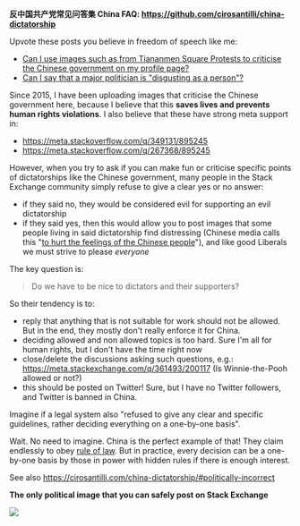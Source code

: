 **反中国共产党常见问答集 China FAQ: https://github.com/cirosantilli/china-dictatorship**

Upvote these posts you believe in freedom of speech like me:

- [Can I use images such as from Tiananmen Square Protests to criticise the Chinese government on my profile page?](https://meta.stackexchange.com/q/366163/200117)
- [Can I say that a major politician is "disgusting as a person"?](https://meta.stackexchange.com/a/366164/200117)

Since 2015, I have been uploading images that criticise the Chinese government here, because I believe that this **saves lives and prevents human rights violations**. I also believe that these have strong meta support in:

- https://meta.stackoverflow.com/q/349131/895245
- https://meta.stackoverflow.com/q/267368/895245

However, when you try to ask if you can make fun or criticise specific points of dictatorships like the Chinese government, many people in the Stack Exchange community simply refuse to give a clear yes or no answer:

- if they said no, they would be considered evil for supporting an evil dictatorship 
- if they said yes, then this would allow you to post images that some people living in said dictatorship find distressing (Chinese media calls this "[to hurt the feelings of the Chinese people](https://en.wikipedia.org/wiki/Hurting_the_feelings_of_the_Chinese_people)"), and like good Liberals we must strive to please *everyone*

The key question is:

> Do we have to be nice to dictators and their supporters?

So their tendency is to:

- reply that anything that is not suitable for work should not be allowed. But in the end, they mostly don't really enforce it for China.
- deciding allowed and non allowed topics is too hard. Sure I'm all for human rights, but I don't have the time right now
- close/delete the discussions asking such questions, e.g.: https://meta.stackexchange.com/q/361493/200117 (Is Winnie-the-Pooh allowed or not?)
- this should be posted on Twitter! Sure, but I have no Twitter followers, and Twitter is banned in China.

Imagine if a legal system also "refused to give any clear and specific guidelines, rather deciding everything on a one-by-one basis".

Wait. No need to imagine. China is the perfect example of that! They claim endlessly to obey [rule of law](https://en.wikipedia.org/wiki/Rule_of_law). But in practice, every decision can be a one-by-one basis by those in power with hidden rules if there is enough interest.

See also https://cirosantilli.com/china-dictatorship/#politically-incorrect

**The only political image that you can safely post on Stack Exchange**

![](https://i.stack.imgur.com/W0Ktv.jpg)
